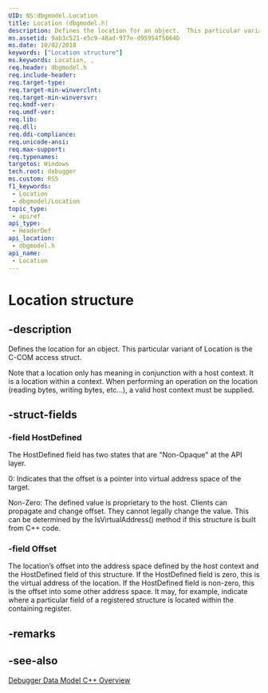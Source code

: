 ```yaml
---
UID: NS:dbgmodel.Location
title: Location (dbgmodel.h)
description: Defines the location for an object.  This particular variant of Location is the C-COM access struct.
ms.assetid: 9ab3c521-e5c9-48ad-977e-d95954f5064b
ms.date: 10/02/2018
keywords: ["Location structure"]
ms.keywords: Location, ,
req.header: dbgmodel.h
req.include-header: 
req.target-type: 
req.target-min-winverclnt: 
req.target-min-winversvr: 
req.kmdf-ver: 
req.umdf-ver: 
req.lib: 
req.dll: 
req.ddi-compliance: 
req.unicode-ansi: 
req.max-support: 
req.typenames: 
targetos: Windows
tech.root: debugger
ms.custom: RS5
f1_keywords:
 - Location
 - dbgmodel/Location
topic_type:
 - apiref
api_type:
 - HeaderDef
api_location:
 - dbgmodel.h
api_name:
 - Location
---
```


# Location structure


## -description

Defines the location for an object.  This particular variant of Location is the C-COM access struct.

Note that a location only has meaning in conjunction with a host context.  It is a location within a context.  When performing an operation on the location (reading bytes, writing bytes, etc...), a valid host context must be supplied.

## -struct-fields

### -field HostDefined

 
The HostDefined field has two states that are "Non-Opaque" at the API layer.

0: Indicates that the offset is a pointer into virtual address space of the target.

Non-Zero: The defined value is proprietary to the host.  Clients can propagate and change offset.  They cannot legally change the value. 
This can be determined by the IsVirtualAddress() method if this structure is built from C++ code.

### -field Offset

The location’s offset into the address space defined by the host context and the HostDefined field of this structure.  If the HostDefined field is zero, this is the virtual address of the location.  If the HostDefined field is non-zero, this is the offset into some other address space.  It may, for example, indicate where a particular field of a registered structure is located within the containing register.

## -remarks

## -see-also

[Debugger Data Model C++ Overview](https://docs.microsoft.com/windows-hardware/drivers/debugger/data-model-cpp-overview)

